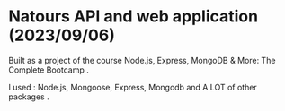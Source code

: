 # Natours API and web application (2023/09/06)

Built as a project of the course Node.js, Express, MongoDB & More: The Complete Bootcamp .

I used : Node.js, Mongoose, Express, Mongodb and A LOT of other packages .